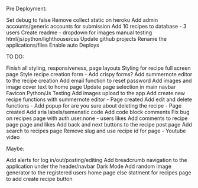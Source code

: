 
Pre Deployment:

Set debug to false
Remove collect static on heroku
Add admin accounts/generic accounts for submission
Add 10 recipes to database - 3 users 
Create readme - dropdown for images
manual testing html/js/python/lighthouse/css
Update github projects 
Rename the applications/files
Enable auto Deploys 

TO DO:

Finish all styling, responsiveness, page layouts
Styling for recipe full screen page 
Style recipe creation form - Add crispy forms? Add summernote editor to the recipe creation
Add email function to reset password
Add images and image cover text to home page 
Update page selection in main navbar
Favicon
Python/Js Testing
Add images upload to the app
Add create new recipe functions with summernote editor - Page created 
Add edit and delete functions - Add popup for are you sure about deleting the recipe - Page created
Add aria labels/semenatic code
Add code block comments
Fix bug on recipes page with auth.user.none - users likes 
Add comments to recipe page page and likes
Add back and next buttons to the recipe post page 
Add search to recipes page 
Remove slug and use recipe id for page - Youtube video 

Maybe:
 
Add alerts for log in/out/posting/editing
Add breadcrumb navigation to the application under the header/navbar
Dark Mode
Add random image generator to the registered users home page
else statment for recipes page to add create recipe button 


